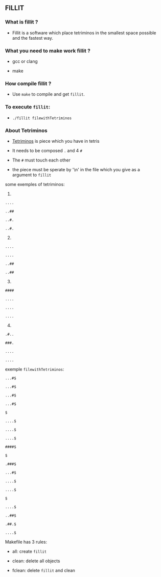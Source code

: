 ## FILLIT

### What is fillit ?

* Fillit is a software which place tetriminos in the smallest space possible and the fastest way.

### What you need to make work fillit ?

* gcc or clang

* make

### How compile fillit ?

* Use `make` to compile and get `fillit`.

### To execute `fillit`:

* `./fillit filewithTetriminos`

### About Tetriminos

* [Tetriminos](https://en.wikipedia.org/wiki/Tetromino) is piece which you have in tetris

* It needs to be composed `.` and 4 `#`

* The `#` must touch each other

* the piece must be sperate by '\n' in the file which you give as a argument to `fillit`

some exemples of tetriminos:

1.

`....`

`..##`

`..#.`

`..#.`

2.

`....`

`....`

`..##`

`..##`


3.

`####`

`....`

`....`

`....`

4.

`.#..`

`###.`

`....`

`....`

exemple `filewithTetriminos`:

`...#$`

`...#$`

`...#$`

`...#$`

`$`

`....$`

`....$`

`....$`

`####$`

`$`

`.###$`

`...#$`

`....$`

`....$`

`$`

`....$`

`..##$`

`.##.$`

`....$`

Makefile has 3 rules:

* all: create `fillit`

* clean: delete all objects

* fclean: delete `fillit` and clean
